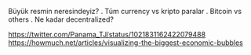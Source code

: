 
Büyük resmin neresindeyiz? 
. Tüm currency vs kripto paralar 
. Bitcoin vs others 
. Ne kadar decentralized? 



https://twitter.com/Panama_TJ/status/1021831162422079488
https://howmuch.net/articles/visualizing-the-biggest-economic-bubbles
